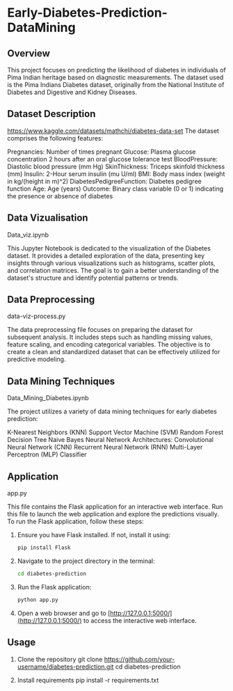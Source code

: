 # Early-Diabetes-Prediction-DataMining

## Overview 
This project focuses on predicting the likelihood of diabetes in individuals of Pima Indian heritage based on diagnostic measurements. The dataset used is the Pima Indians Diabetes dataset, originally from the National Institute of Diabetes and Digestive and Kidney Diseases.

## Dataset Description

https://www.kaggle.com/datasets/mathchi/diabetes-data-set
The dataset comprises the following features:

Pregnancies: Number of times pregnant
Glucose: Plasma glucose concentration 2 hours after an oral glucose tolerance test
BloodPressure: Diastolic blood pressure (mm Hg)
SkinThickness: Triceps skinfold thickness (mm)
Insulin: 2-Hour serum insulin (mu U/ml)
BMI: Body mass index (weight in kg/(height in m)^2)
DiabetesPedigreeFunction: Diabetes pedigree function
Age: Age (years)
Outcome: Binary class variable (0 or 1) indicating the presence or absence of diabetes

## Data Vizualisation
Data_viz.ipynb

This Jupyter Notebook is dedicated to the visualization of the Diabetes dataset. It provides a detailed exploration of the data, presenting key insights through various visualizations such as histograms, scatter plots, and correlation matrices. The goal is to gain a better understanding of the dataset's structure and identify potential patterns or trends.

## Data Preprocessing
data-viz-process.py

The data preprocessing file focuses on preparing the dataset for subsequent analysis. It includes steps such as handling missing values, feature scaling, and encoding categorical variables. The objective is to create a clean and standardized dataset that can be effectively utilized for predictive modeling.

## Data Mining Techniques
Data_Mining_Diabetes.ipynb

The project utilizes a variety of data mining techniques for early diabetes prediction:

K-Nearest Neighbors (KNN)
Support Vector Machine (SVM)
Random Forest
Decision Tree
Naive Bayes
Neural Network Architectures:
    Convolutional Neural Network (CNN)
    Recurrent Neural Network (RNN)
    Multi-Layer Perceptron (MLP) Classifier

## Application 
app.py 

This file contains the Flask application for an interactive web interface. Run this file to launch the web application and explore the predictions visually. 
To run the Flask application, follow these steps:

1. Ensure you have Flask installed. If not, install it using:

    ```bash
    pip install Flask
    ```

2. Navigate to the project directory in the terminal:

    ```bash
    cd diabetes-prediction
    ```

3. Run the Flask application:

    ```bash
    python app.py
    ```

4. Open a web browser and go to [http://127.0.0.1:5000/](http://127.0.0.1:5000/) to access the interactive web interface.


## Usage 
1. Clone the repository
git clone https://github.com/your-username/diabetes-prediction.git
cd diabetes-prediction

2. Install requirements
pip install -r requirements.txt

